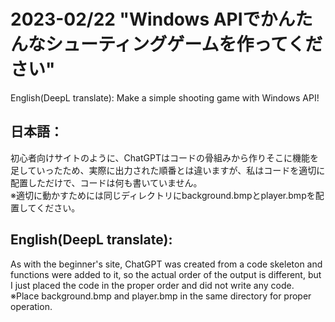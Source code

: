 # 2023-02/22 "Windows APIでかんたんなシューティングゲームを作ってください"  
English(DeepL translate): Make a simple shooting game with Windows API!  

## 日本語：
初心者向けサイトのように、ChatGPTはコードの骨組みから作りそこに機能を足していったため、実際に出力された順番とは違いますが、私はコードを適切に配置しただけで、コードは何も書いていません。  
※適切に動かすためには同じディレクトリにbackground.bmpとplayer.bmpを配置してください。  
  
## English(DeepL translate):
As with the beginner's site, ChatGPT was created from a code skeleton and functions were added to it, so the actual order of the output is different, but I just placed the code in the proper order and did not write any code.  
※Place background.bmp and player.bmp in the same directory for proper operation.  

